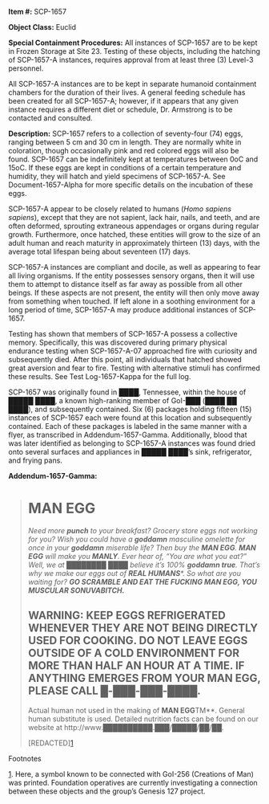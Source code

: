 **Item #:** SCP-1657

**Object Class:** Euclid

**Special Containment Procedures:** All instances of SCP-1657 are to be kept in Frozen Storage at Site 23. Testing of these objects, including the hatching of SCP-1657-A instances, requires approval from at least three (3) Level-3 personnel.

All SCP-1657-A instances are to be kept in separate humanoid containment chambers for the duration of their lives. A general feeding schedule has been created for all SCP-1657-A; however, if it appears that any given instance requires a different diet or schedule, Dr. Armstrong is to be contacted and consulted.

**Description:** SCP-1657 refers to a collection of seventy-four (74) eggs, ranging between 5 cm and 30 cm in length. They are normally white in coloration, though occasionally pink and red colored eggs will also be found. SCP-1657 can be indefinitely kept at temperatures between 0oC and 15oC. If these eggs are kept in conditions of a certain temperature and humidity, they will hatch and yield specimens of SCP-1657-A. See Document-1657-Alpha for more specific details on the incubation of these eggs.

SCP-1657-A appear to be closely related to humans (_Homo sapiens sapiens_), except that they are not sapient, lack hair, nails, and teeth, and are often deformed, sprouting extraneous appendages or organs during regular growth. Furthermore, once hatched, these entities will grow to the size of an adult human and reach maturity in approximately thirteen (13) days, with the average total lifespan being about seventeen (17) days.

SCP-1657-A instances are compliant and docile, as well as appearing to fear all living organisms. If the entity possesses sensory organs, then it will use them to attempt to distance itself as far away as possible from all other beings. If these aspects are not present, the entity will then only move away from something when touched. If left alone in a soothing environment for a long period of time, SCP-1657-A may produce additional instances of SCP-1657.

Testing has shown that members of SCP-1657-A possess a collective memory. Specifically, this was discovered during primary physical endurance testing when SCP-1657-A-07 approached fire with curiosity and subsequently died. After this point, all individuals that hatched showed great aversion and fear to fire. Testing with alternative stimuli has confirmed these results. See Test Log-1657-Kappa for the full log.

SCP-1657 was originally found in ████, Tennessee, within the house of █████ ████, a known high-ranking member of GoI-███ (████ ██ ████), and subsequently contained. Six (6) packages holding fifteen (15) instances of SCP-1657 each were found at this location and subsequently contained. Each of these packages is labeled in the same manner with a flyer, as transcribed in Addendum-1657-Gamma. Additionally, blood that was later identified as belonging to SCP-1657-A instances was found dried onto several surfaces and appliances in █████ ████’s sink, refrigerator, and frying pans.

**Addendum-1657-Gamma:**

> MAN EGG
> =======
> 
> _Need more **punch** to your breakfast? Grocery store eggs not working for you? Wish you could have a **goddamn** masculine omelette for once in your **goddamn** miserable life? Then buy the **MAN EGG**. **MAN EGG** will make you **MANLY**. Ever hear of, “You are what you eat?” Well, we at ████████ ████ believe it’s 100% **goddamn true**. That’s why we make our eggs out of **REAL HUMANS**\*. So what are you waiting for? **GO SCRAMBLE AND EAT THE FUCKING MAN EGG, YOU MUSCULAR SONUVABITCH.**_
> 
> WARNING: KEEP EGGS REFRIGERATED WHENEVER THEY ARE NOT BEING DIRECTLY USED FOR COOKING. DO NOT LEAVE EGGS OUTSIDE OF A COLD ENVIRONMENT FOR MORE THAN HALF AN HOUR AT A TIME. IF ANYTHING EMERGES FROM YOUR MAN EGG, PLEASE CALL █-███-███-████.
> -----------------------------------------------------------------------------------------------------------------------------------------------------------------------------------------------------------------------------------------------
> 
> Actual human not used in the making of **MAN EGG**TM\*\*. General human substitute is used. Detailed nutrition facts can be found on our website at http://www.██████████.███/█████/██/██.
> 
> \[REDACTED\][1](javascript:;)

Footnotes

[1](javascript:;). Here, a symbol known to be connected with GoI-256 (Creations of Man) was printed. Foundation operatives are currently investigating a connection between these objects and the group’s Genesis 127 project.